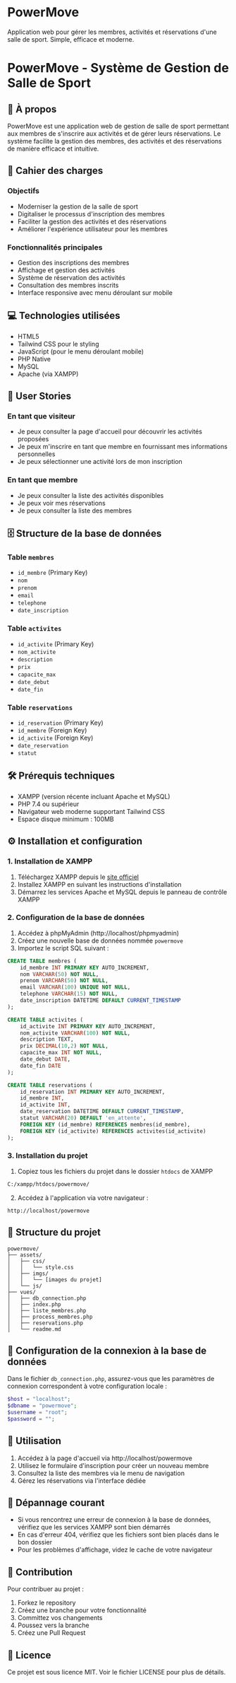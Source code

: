 # PowerMove
Application web pour gérer les membres, activités et réservations d'une salle de sport. Simple, efficace et moderne.

# PowerMove - Système de Gestion de Salle de Sport

## 📝 À propos
PowerMove est une application web de gestion de salle de sport permettant aux membres de s'inscrire aux activités et de gérer leurs réservations. Le système facilite la gestion des membres, des activités et des réservations de manière efficace et intuitive.

## 🎯 Cahier des charges

### Objectifs
- Moderniser la gestion de la salle de sport
- Digitaliser le processus d'inscription des membres
- Faciliter la gestion des activités et des réservations
- Améliorer l'expérience utilisateur pour les membres

### Fonctionnalités principales
- Gestion des inscriptions des membres
- Affichage et gestion des activités
- Système de réservation des activités
- Consultation des membres inscrits
- Interface responsive avec menu déroulant sur mobile

## 💻 Technologies utilisées
- HTML5
- Tailwind CSS pour le styling
- JavaScript (pour le menu déroulant mobile)
- PHP Native
- MySQL
- Apache (via XAMPP)

## 📖 User Stories

### En tant que visiteur
- Je peux consulter la page d'accueil pour découvrir les activités proposées
- Je peux m'inscrire en tant que membre en fournissant mes informations personnelles
- Je peux sélectionner une activité lors de mon inscription

### En tant que membre
- Je peux consulter la liste des activités disponibles
- Je peux voir mes réservations
- Je peux consulter la liste des membres

## 🗄️ Structure de la base de données

### Table `membres`
- `id_membre` (Primary Key)
- `nom`
- `prenom`
- `email`
- `telephone`
- `date_inscription`

### Table `activites`
- `id_activite` (Primary Key)
- `nom_activite`
- `description`
- `prix`
- `capacite_max`
- `date_debut`
- `date_fin`

### Table `reservations`
- `id_reservation` (Primary Key)
- `id_membre` (Foreign Key)
- `id_activite` (Foreign Key)
- `date_reservation`
- `statut`

## 🛠 Prérequis techniques
- XAMPP (version récente incluant Apache et MySQL)
- PHP 7.4 ou supérieur
- Navigateur web moderne supportant Tailwind CSS
- Espace disque minimum : 100MB

## ⚙️ Installation et configuration

### 1. Installation de XAMPP
1. Téléchargez XAMPP depuis le [site officiel](https://www.apachefriends.org/)
2. Installez XAMPP en suivant les instructions d'installation
3. Démarrez les services Apache et MySQL depuis le panneau de contrôle XAMPP

### 2. Configuration de la base de données
1. Accédez à phpMyAdmin (http://localhost/phpmyadmin)
2. Créez une nouvelle base de données nommée `powermove`
3. Importez le script SQL suivant :

```sql
CREATE TABLE membres (
    id_membre INT PRIMARY KEY AUTO_INCREMENT,
    nom VARCHAR(50) NOT NULL,
    prenom VARCHAR(50) NOT NULL,
    email VARCHAR(100) UNIQUE NOT NULL,
    telephone VARCHAR(15) NOT NULL,
    date_inscription DATETIME DEFAULT CURRENT_TIMESTAMP
);

CREATE TABLE activites (
    id_activite INT PRIMARY KEY AUTO_INCREMENT,
    nom_activite VARCHAR(100) NOT NULL,
    description TEXT,
    prix DECIMAL(10,2) NOT NULL,
    capacite_max INT NOT NULL,
    date_debut DATE,
    date_fin DATE
);

CREATE TABLE reservations (
    id_reservation INT PRIMARY KEY AUTO_INCREMENT,
    id_membre INT,
    id_activite INT,
    date_reservation DATETIME DEFAULT CURRENT_TIMESTAMP,
    statut VARCHAR(20) DEFAULT 'en_attente',
    FOREIGN KEY (id_membre) REFERENCES membres(id_membre),
    FOREIGN KEY (id_activite) REFERENCES activites(id_activite)
);
```

### 3. Installation du projet
1. Copiez tous les fichiers du projet dans le dossier `htdocs` de XAMPP
```bash
C:/xampp/htdocs/powermove/
```

2. Accédez à l'application via votre navigateur :
```
http://localhost/powermove
```

## 📁 Structure du projet
```
powermove/
├── assets/
│   ├── css/
│   │   └── style.css
│   ├── imgs/
│   │   └── [images du projet]
│   └── js/
├── vues/
│   ├── db_connection.php
│   ├── index.php
│   ├── liste_membres.php
│   ├── process_membres.php
│   ├── reservations.php
│   └── readme.md
```

## 🔧 Configuration de la connexion à la base de données
Dans le fichier `db_connection.php`, assurez-vous que les paramètres de connexion correspondent à votre configuration locale :

```php
$host = "localhost";
$dbname = "powermove";
$username = "root";
$password = "";
```

## 🚀 Utilisation
1. Accédez à la page d'accueil via http://localhost/powermove
2. Utilisez le formulaire d'inscription pour créer un nouveau membre
3. Consultez la liste des membres via le menu de navigation
4. Gérez les réservations via l'interface dédiée

## 🐛 Dépannage courant
- Si vous rencontrez une erreur de connexion à la base de données, vérifiez que les services XAMPP sont bien démarrés
- En cas d'erreur 404, vérifiez que les fichiers sont bien placés dans le bon dossier
- Pour les problèmes d'affichage, videz le cache de votre navigateur

## 👥 Contribution
Pour contribuer au projet :
1. Forkez le repository
2. Créez une branche pour votre fonctionnalité
3. Committez vos changements
4. Poussez vers la branche
5. Créez une Pull Request

## 📄 Licence
Ce projet est sous licence MIT. Voir le fichier LICENSE pour plus de détails.
